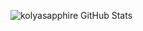 ![kolyasapphire GitHub Stats](https://github-readme-stats.vercel.app/api?username=kolyasapphire&count_private=true&show_icons=true&theme=dark&hide_rank=true&hide=stars&icon_color=5863F8&text_color=EFE9F4)
